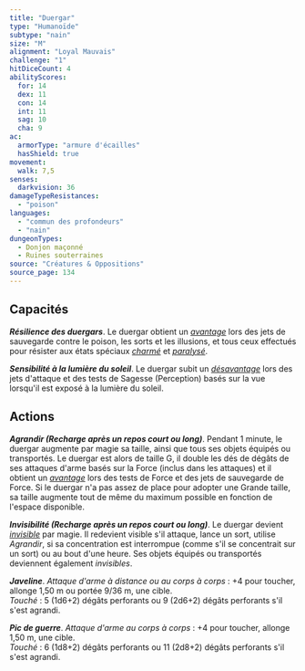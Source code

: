 ```yaml
---
title: "Duergar"
type: "Humanoïde"
subtype: "nain"
size: "M"
alignment: "Loyal Mauvais"
challenge: "1"
hitDiceCount: 4
abilityScores:
  for: 14
  dex: 11
  con: 14
  int: 11
  sag: 10
  cha: 9
ac:
  armorType: "armure d'écailles"
  hasShield: true
movement:
  walk: 7,5
senses:
  darkvision: 36
damageTypeResistances:
  - "poison"
languages:
  - "commun des profondeurs"
  - "nain"
dungeonTypes:
  - Donjon maçonné
  - Ruines souterraines
source: "Créatures & Oppositions"
source_page: 134
---
```

## Capacités
_**Résilience des duergars**_. Le duergar obtient un [_avantage_](/utiliser-les-caracteristiques/#avantage-et-desavantage) lors des jets de sauvegarde contre le poison, les sorts et les illusions, et tous ceux effectués pour résister aux états spéciaux [_charmé_](/gerer-la-sante-du-personnage/#charme) et [_paralysé_](/gerer-la-sante-du-personnage/#paralyse).

_**Sensibilité à la lumière du soleil**_. Le duergar subit un [_désavantage_](/utiliser-les-caracteristiques/#avantage-et-desavantage) lors des jets d'attaque et des tests de Sagesse (Perception) basés sur la vue lorsqu'il est exposé à la lumière du soleil.

## Actions
_**Agrandir (Recharge après un repos court ou long)**_. Pendant 1 minute, le duergar augmente par magie sa taille, ainsi que tous ses objets équipés ou transportés. Le duergar est alors de taille G, il double les dés de dégâts de ses attaques d'arme basés sur la Force (inclus dans les attaques) et il obtient un [_avantage_](/utiliser-les-caracteristiques/#avantage-et-desavantage) lors des tests de Force et des jets de sauvegarde de Force. Si le duergar n'a pas assez de place pour adopter une Grande taille, sa taille augmente tout de même du maximum possible en fonction de l'espace disponible.

_**Invisibilité (Recharge après un repos court ou long)**_. Le duergar devient [_invisible_](/gerer-la-sante-du-personnage#invisible) par magie. Il redevient visible s'il attaque, lance un sort, utilise _Agrandir_, si sa concentration est interrompue (comme s'il se concentrait sur un sort) ou au bout d'une heure. Ses objets équipés ou transportés deviennent également _invisibles_.

_**Javeline**_. _Attaque d'arme à distance ou au corps à corps_ : +4 pour toucher, allonge 1,50 m ou portée 9/36 m, une cible.  
_Touché_ : 5 (1d6+2) dégâts perforants ou 9 (2d6+2) dégâts perforants s'il s'est agrandi.

_**Pic de guerre**_. _Attaque d'arme au corps à corps_ : +4 pour toucher, allonge 1,50 m, une cible.  
_Touché_ : 6 (1d8+2) dégâts perforants ou 11 (2d8+2) dégâts perforants s'il s'est agrandi.
